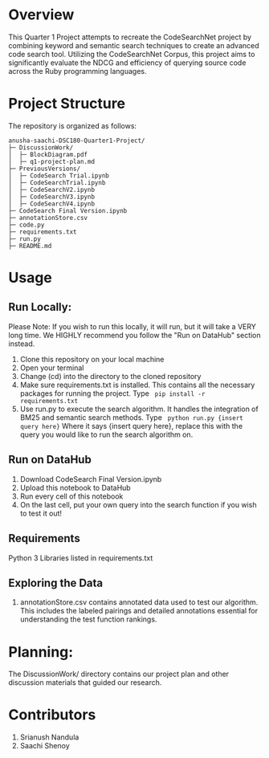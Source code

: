 # Overview 

This Quarter 1 Project attempts to recreate the CodeSearchNet project by combining keyword and semantic search techniques to create an advanced code search tool. Utilizing the CodeSearchNet Corpus, this project aims to significantly evaluate the NDCG and efficiency of querying source code across the Ruby programming languages.

# Project Structure
The repository is organized as follows:
```
anusha-saachi-DSC180-Quarter1-Project/
├─ DiscussionWork/
│  ├─ BlockDiagram.pdf
│  ├─ q1-project-plan.md
├─ PreviousVersions/
│  ├─ CodeSearch Trial.ipynb
│  ├─ CodeSearchTrial.ipynb
│  ├─ CodeSearchV2.ipynb
│  ├─ CodeSearchV3.ipynb
│  ├─ CodeSearchV4.ipynb
├─ CodeSearch Final Version.ipynb
├─ annotationStore.csv
├─ code.py
├─ requirements.txt
├─ run.py
├─ README.md

```

# Usage

## Run Locally: 
Please Note: If you wish to run this locally, it will run, but it will take a VERY long time. We HIGHLY recommend you follow the "Run on DataHub" section instead.

1. Clone this repository on your local machine
2. Open your terminal
3. Change (cd) into the directory to the cloned repository
4. Make sure requirements.txt is installed. This contains all the necessary packages for running the project. Type  ``` pip install -r requirements.txt```
5. Use run.py to execute the search algorithm. It handles the integration of BM25 and semantic search methods. Type  ``` python run.py {insert query here}``` Where it says {insert query here}, replace this with the query you would like to run the search algorithm on.

## Run on DataHub
1. Download CodeSearch Final Version.ipynb
2. Upload this notebook to DataHub
3. Run every cell of this notebook
4. On the last cell, put your own query into the search function if you wish to test it out!

## Requirements
Python 3
Libraries listed in requirements.txt

## Exploring the Data
1. annotationStore.csv contains annotated data used to test our algorithm. This includes the labeled pairings and detailed annotations essential for understanding the test function rankings.

# Planning: 
The DiscussionWork/ directory contains our project plan and other discussion materials that guided our research.

# Contributors
1. Srianush Nandula
2. Saachi Shenoy

